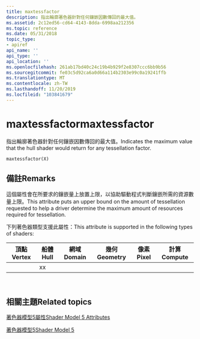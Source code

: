 ```yaml
---
title: maxtessfactor
description: 指出輪廓著色器針對任何鑲嵌因數傳回的最大值。
ms.assetid: 2c12ed56-cd64-4143-8dda-6998aa212356
ms.topic: reference
ms.date: 05/31/2018
topic_type:
- apiref
api_name: ''
api_type: ''
api_location: ''
ms.openlocfilehash: 261ab17bd40c24c19b4b929f2e8307ccc6bb9b56
ms.sourcegitcommit: fe03c5d92ca6a0d66a114b2303e99c0a19241ffb
ms.translationtype: MT
ms.contentlocale: zh-TW
ms.lasthandoff: 11/20/2019
ms.locfileid: "103841679"
---
```

# <a name="maxtessfactor"></a><span data-ttu-id="9cc22-103">maxtessfactor</span><span class="sxs-lookup"><span data-stu-id="9cc22-103">maxtessfactor</span></span>

<span data-ttu-id="9cc22-104">指出輪廓著色器針對任何鑲嵌因數傳回的最大值。</span><span class="sxs-lookup"><span data-stu-id="9cc22-104">Indicates the maximum value that the hull shader would return for any tessellation factor.</span></span>


```
maxtessfactor(X)   
```



## <a name="remarks"></a><span data-ttu-id="9cc22-105">備註</span><span class="sxs-lookup"><span data-stu-id="9cc22-105">Remarks</span></span>

<span data-ttu-id="9cc22-106">這個屬性會在所要求的鑲嵌量上放置上限，以協助驅動程式判斷鑲嵌所需的資源數量上限。</span><span class="sxs-lookup"><span data-stu-id="9cc22-106">This attribute puts an upper bound on the amount of tessellation requested to help a driver determine the maximum amount of resources required for tessellation.</span></span>

<span data-ttu-id="9cc22-107">下列著色器類型支援此屬性：</span><span class="sxs-lookup"><span data-stu-id="9cc22-107">This attribute is supported in the following types of shaders:</span></span>



| <span data-ttu-id="9cc22-108">頂點</span><span class="sxs-lookup"><span data-stu-id="9cc22-108">Vertex</span></span> | <span data-ttu-id="9cc22-109">船體</span><span class="sxs-lookup"><span data-stu-id="9cc22-109">Hull</span></span> | <span data-ttu-id="9cc22-110">網域</span><span class="sxs-lookup"><span data-stu-id="9cc22-110">Domain</span></span> | <span data-ttu-id="9cc22-111">幾何</span><span class="sxs-lookup"><span data-stu-id="9cc22-111">Geometry</span></span> | <span data-ttu-id="9cc22-112">像素</span><span class="sxs-lookup"><span data-stu-id="9cc22-112">Pixel</span></span> | <span data-ttu-id="9cc22-113">計算</span><span class="sxs-lookup"><span data-stu-id="9cc22-113">Compute</span></span> |
|--------|------|--------|----------|-------|---------|
|        | <span data-ttu-id="9cc22-114">x</span><span class="sxs-lookup"><span data-stu-id="9cc22-114">x</span></span>    |        |          |       |         |



 

## <a name="related-topics"></a><span data-ttu-id="9cc22-115">相關主題</span><span class="sxs-lookup"><span data-stu-id="9cc22-115">Related topics</span></span>

<dl> <dt>

[<span data-ttu-id="9cc22-116">著色器模型5屬性</span><span class="sxs-lookup"><span data-stu-id="9cc22-116">Shader Model 5 Attributes</span></span>](d3d11-graphics-reference-sm5-attributes.md)
</dt> <dt>

[<span data-ttu-id="9cc22-117">著色器模型5</span><span class="sxs-lookup"><span data-stu-id="9cc22-117">Shader Model 5</span></span>](d3d11-graphics-reference-sm5.md)
</dt> </dl>

 

 




